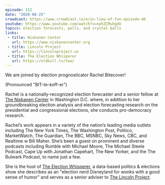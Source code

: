 ```yaml
---
episode: 152
date: "2020-08-25"
crowdcast: https://www.crowdcast.io/e/in-lieu-of-fun-episode-46
youtube: https://www.youtube.com/watch?v=nphZCMuhgUU
topics: election forecasts, polls, and crystal balls
links:
 - title: Niskanen Center
   url: https://www.niskanencenter.org
 - title: Lincoln Project
   url: https://lincolnproject.us
 - title: The Election Whisperer
   url: https://oldbull.tv/tew/
---
```

We are joined by election prognosticator Rachel Bitecover!

(Pronounced "BIT-te-koff-er")

Rachel is a nationally-recognized election forecaster and a senior fellow at
[The Niskanen Center](https://www.niskanencenter.org) in Washington D.C. where,
in addition to her groundbreaking election analysis and election forecasting
research on the presidential and congressional elections, she conducts
pro-democracy research.

Rachel’s work appears in a variety of the nation’s leading media outlets
including The New York Times, The Washington Post, Politico, MarketWatch, The
Guardian, The BBC, MSNBC, Sky News, CBC, and Realtime w Bill Maher. She’s been
a guest on prominent and diverse podcasts including Rumble with Michael Moore,
The Michael Steele Podcast, Cape Up with Jonathan Capehart, The New Yorker, and
the The Bulwark Podcast, to name just a few.

She is the host of [The Election Whisperer](https://oldbull.tv/tew/), a
data-based politics & elections show she describes as an "election nerd
Disneyland for wonks with a good sense of humor" and serves as a senior adviser
to [The Lincoln Project](https://lincolnproject.us).
